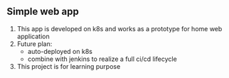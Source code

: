 ## Simple web app
1. This app is developed on k8s and works as a prototype for home web application
2. Future plan:
   + auto-deployed on k8s
   + combine with jenkins to realize a full ci/cd lifecycle
3. This project is for learning purpose